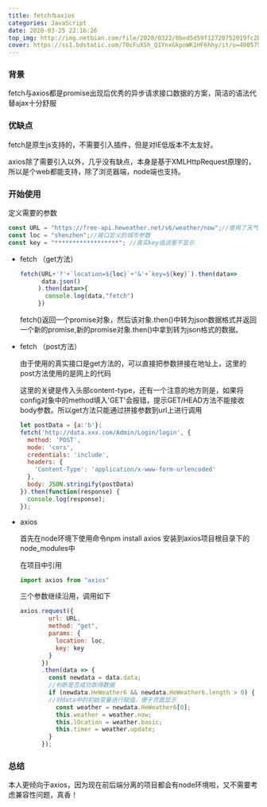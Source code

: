 ```yaml
---
title: fetch与axios
categories: JavaScript
date: 2020-03-25 22:16:26
top_img: http://img.netbian.com/file/2020/0322/0bed5d59f12720752019fc2b8ad48993.jpg
cover: https://ss1.bdstatic.com/70cFuXSh_Q1YnxGkpoWK1HF6hhy/it/u=4005754747,4127172206&fm=26&gp=0.jpg
---
```


### 背景

fetch与axios都是promise出现后优秀的异步请求接口数据的方案，简洁的语法代替ajax十分舒服

### 优缺点

fetch是原生js支持的，不需要引入插件，但是对IE低版本不太友好。

axios除了需要引入以外，几乎没有缺点，本身是基于XMLHttpRequest原理的，所以是个web都能支持，除了浏览器端，node端也支持。

<!-- more -->
### 开始使用

定义需要的参数

```javascript
const URL = "https://free-api.heweather.net/s6/weather/now";//使用了天气free版api接口
const loc = "shenzhen";//接口定义的城市参数
const key = "******************"; //真实key值这里不显示
```

- fetch （get方法）

  ```javascript
  fetch(URL+'?'+`location=${loc}`+'&'+`key=${key}`).then(data=>
        data.json() 
       ).then(data=>{
         console.log(data,"fetch")
       })
  ```

  fetch()返回一个promise对象，然后该对象.then()中转为json数据格式并返回一个新的promise,新的promise对象.then()中拿到转为json格式的数据。

- fetch （post方法）

  由于使用的真实接口是get方法的，可以直接把参数拼接在地址上，这里的post方法使用的是网上的代码

  这里的关键是传入头部content-type，还有一个注意的地方则是，如果将config对象中的method填入'GET'会报错，提示GET/HEAD方法不能接收body参数。所以get方法只能通过拼接参数到url上进行调用

  ```javascript
  let postData = {a:'b'};
  fetch('http://data.xxx.com/Admin/Login/login', {
    method: 'POST',
    mode: 'cors',
    credentials: 'include',
    headers: {
      'Content-Type': 'application/x-www-form-urlencoded'
    },
    body: JSON.stringify(postData)
  }).then(function(response) {
    console.log(response);
  });
  ```

- axios

  首先在node环境下使用命令npm install axios 安装到axios项目根目录下的node_modules中

  在项目中引用

  ```javascript
  import axios from "axios"
  ```

  三个参数继续沿用，调用如下

  ```javascript
  axios.request({
          url: URL,
          method: "get",
          params: {
            location: loc,
            key: key
          }
        })
        .then(data => {
          const newdata = data.data;
          //判断是否成功取得数据
          if (newdata.HeWeather6 && newdata.HeWeather6.length > 0) {
          //对data中的初始变量进行赋值，便于页面显示
            const weather = newdata.HeWeather6[0];
            this.weather = weather.now;
            this.lOcation = weather.basic;
            this.timer = weather.update;
          }
        });
  ```

  

### 总结

本人更倾向于axios，因为现在前后端分离的项目都会有node环境啦，又不需要考虑兼容性问题，真香！